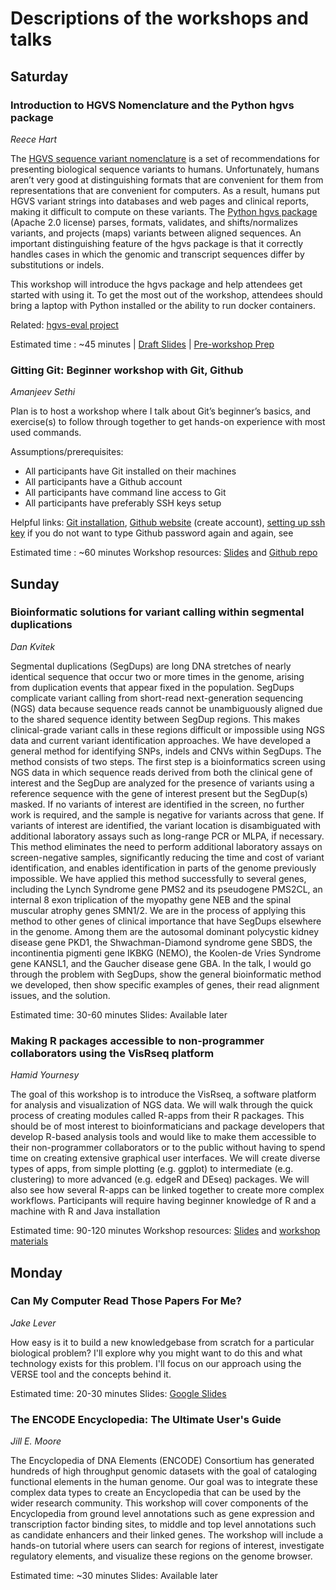 # Descriptions of the workshops and talks

## Saturday

### Introduction to HGVS Nomenclature and the Python hgvs package
_Reece Hart_

The [HGVS sequence variant nomenclature](http://varnomen.hgvs.org/) is a set of recommendations for presenting biological sequence variants to humans. Unfortunately, humans aren’t very good at distinguishing formats that are convenient for them from representations that are convenient for computers. As a result, humans put HGVS variant strings into databases and web pages and clinical reports, making it difficult to compute on these variants. The [Python hgvs package](https://bitbucket.org/biocommons/hgvs/) (Apache 2.0 license) parses, formats, validates, and shifts/normalizes variants, and projects (maps) variants between aligned sequences. An important distinguishing feature of the hgvs package is that it correctly handles cases in which the genomic and transcript sequences differ by substitutions or indels.

This workshop will introduce the hgvs package and help attendees get started with using it. To get the most out of the workshop, attendees should bring a laptop with Python installed or the ability to run docker containers.

Related: [hgvs-eval project](https://github.com/hackseq/hackseq_projects_2016/issues/10)

Estimated time : ~45 minutes | [Draft Slides](https://docs.google.com/presentation/d/1XTvotT6YCsagH0t6tGnCgJhYbHTw1FPwLrPS_sdF_wk/edit#slide=id.g1795fef191_0_51)
| [Pre-workshop Prep](https://docs.google.com/presentation/d/1XTvotT6YCsagH0t6tGnCgJhYbHTw1FPwLrPS_sdF_wk/edit#slide=id.g1795fef191_0_521)


### Gitting Git: Beginner workshop with Git, Github
_Amanjeev Sethi_

Plan is to host a workshop where I talk about Git’s beginner’s basics, and exercise(s) to follow through together to get hands-on experience with most used commands.

Assumptions/prerequisites:
- All participants have Git installed on their machines
- All participants have a Github account
- All participants have command line access to Git
- All participants have preferably SSH keys setup

Helpful links: [Git installation](http://bgran.de/2016-10-05-SFU/#shell), [Github website](https://github.com/) (create account), [setting up ssh key](https://help.github.com/articles/generating-an-ssh-key/) if you do not want to type Github password again and again, see

Estimated time : ~60 minutes
Workshop resources:
[Slides](https://docs.google.com/presentation/d/1PAhuppzKQS2UM4urXlsU3m8EVa1tFeZ8MLGCQmS6Iv8/edit?usp=sharing ) and [Github repo](https://github.com/amanjeev/gitting-git-hackseq)

## Sunday

### Bioinformatic solutions for variant calling within segmental duplications
_Dan Kvitek_

Segmental duplications (SegDups) are long DNA stretches of nearly identical sequence that occur two or more times in the genome, arising from duplication events that appear fixed in the population. SegDups complicate variant calling from short-read next-generation sequencing (NGS) data because sequence reads cannot be unambiguously aligned due to the shared sequence identity between SegDup regions. This makes clinical-grade variant calls in these regions difficult or impossible using NGS data and current variant identification approaches.
We have developed a general method for identifying SNPs, indels and CNVs within SegDups. The method consists of two steps. The first step is a bioinformatics screen using NGS data in which sequence reads derived from both the clinical gene of interest and the SegDup are analyzed for the presence of variants using a reference sequence with the gene of interest present but the SegDup(s) masked. If no variants of interest are identified in the screen, no further work is required, and the sample is negative for variants across that gene. If variants of interest are identified, the variant location is disambiguated with additional laboratory assays such as long-range PCR or MLPA, if necessary.
This method eliminates the need to perform additional laboratory assays on screen-negative samples, significantly reducing the time and cost of variant identification, and enables identification in parts of the genome previously impossible. We have applied this method successfully to several genes, including the Lynch Syndrome gene PMS2 and its pseudogene PMS2CL, an internal 8 exon triplication of the myopathy gene NEB and the spinal muscular atrophy genes SMN1/2.
We are in the process of applying this method to other genes of clinical importance that have SegDups elsewhere in the genome. Among them are the autosomal dominant polycystic kidney disease gene PKD1, the Shwachman-Diamond syndrome gene SBDS, the incontinentia pigmenti gene IKBKG (NEMO), the Koolen-de Vries Syndrome gene KANSL1, and the Gaucher disease gene GBA.
In the talk, I would go through the problem with SegDups, show the general bioinformatic method we developed, then show specific examples of genes, their read alignment issues, and the solution.

Estimated time: 30-60 minutes
Slides: Available later

### Making R packages accessible to non-programmer collaborators using the VisRseq platform
_Hamid Yournesy_

The goal of this workshop is to introduce the VisRseq, a software platform for analysis and visualization of NGS data. We will walk through the quick process of creating modules called R-apps from their R packages. This should be of most interest to bioinformaticians and package developers that develop R-based analysis tools and would like to make them accessible to their non-programmer collaborators or to the public without having to spend time on creating extensive graphical user interfaces. We will create diverse types of apps, from simple plotting (e.g. ggplot) to intermediate (e.g. clustering) to more advanced (e.g. edgeR and DEseq) packages. We will also see how several R-apps can be linked together to create more complex workflows. Participants will require having beginner knowledge of R and a machine with R and Java installation

Estimated time: 90-120 minutes
Workshop resources: [Slides](https://www.dropbox.com/s/t2cnvstn5iyq7qn/MCM2016_VisRseq_Slides.pdf?dl=1) and [workshop materials](https://github.com/hyounesy/bioc2016.visrseq/blob/master/vignettes/bioc2016.visrseq.pdf)

## Monday

### Can My Computer Read Those Papers For Me?
_Jake Lever_

How easy is it to build a new knowledgebase from scratch for a particular biological problem? I'll explore why you might want to do this and what technology exists for this problem. I'll focus on our approach using the VERSE tool and the concepts behind it.

Estimated time: 20-30 minutes
Slides: [Google Slides](https://docs.google.com/presentation/d/1ACbneFqtscYD-cQ5Y2eNscyKImQxCUBwhgijRd3Opcg)

### The ENCODE Encyclopedia: The Ultimate User's Guide
_Jill E. Moore_

The Encyclopedia of DNA Elements (ENCODE) Consortium has generated hundreds of high throughput genomic datasets with the goal of cataloging functional elements in the human genome. Our goal was to integrate these complex data types to create an Encyclopedia that can be used by the wider research community.
This workshop will cover components of the Encyclopedia from ground level annotations such as gene expression and transcription factor binding sites, to middle and top level annotations such as candidate enhancers and their linked genes. The workshop will include a hands-on tutorial where users can search for regions of interest, investigate regulatory elements, and visualize these regions on the genome browser.

Estimated time: ~30 minutes
Slides: Available later
